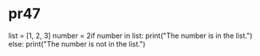 # pr47
list = [1, 2, 3]
number = 2if number in list:
  print("The number is in the list.")
else:
  print("The number is not in the list.")
